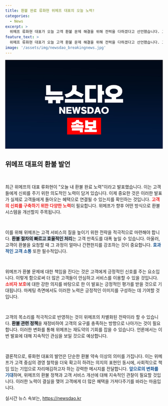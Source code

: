 ```yaml
---
title: 환불 완료 류화현 위메프 대표의 오늘 노력!
categories:
  - News
excerpt: >
  위메프 류화현 대표가 오늘 고객 환불 문제 해결을 위해 전력을 다하겠다고 선언했습니다. 고객 불만이 쏟아지는 가운데, 그의 반전 전략이 주목받고 있습니다. 클릭해 더 자세한 소식을 확인하세요!
feature_text: >
  위메프 류화현 대표가 오늘 고객 환불 문제 해결을 위해 전력을 다하겠다고 선언했습니다. 고객 불만이 쏟아지는 가운데, 그의 반전 전략이 주목받고 있습니다. 클릭해 더 자세한 소식을 확인하세요!
image: '/assets/img/newsdao_breakingnews.jpg'
---
```


<p><img src="/assets/img/newsdao_breakingnews.jpg" alt="firstkoreanews 속보" /></p>

<h2 data-ke-size="size26">위메프 대표의 환불 발언</h2>

<p data-ke-size="size16">&nbsp;</p>

<p>최근 위메프의 대표 류화현이 "오늘 내 환불 완료 노력"이라고 발표했습니다. 이는 고객들에게 신뢰를 주기 위한 의도적인 노력이 담겨 있습니다. 이제 중요한 것은 이러한 발표가 실제로 고객들에게 돌아오는 혜택으로 연결될 수 있는지를 확인하는 것입니다. <b><span style="color: #ee2323;">고객의 신뢰를 구축하기 위한 다양한 노력</span></b>이 필요합니다. 위메프가 향후 어떤 방식으로 환불 시스템을 개선할지 주목됩니다.</p>

<p data-ke-size="size16">&nbsp;</p>

<p>이를 위해 위메프는 고객 서비스의 질을 높이기 위한 전략을 적극적으로 마련해야 합니다. <b><span style="background-color: #21538527;">환불 절차의 빠르고 효율적인 처리</span></b>는 고객 만족도를 대폭 높일 수 있습니다. 아울러, 고객이 환불을 요청할 때 그 과정이 얼마나 간편한지를 강조하는 것이 중요합니다. <b><span style="color: #1a5490;">효과적인 고객 소통</span></b> 또한 필수적입니다.</p>

<p data-ke-size="size16">&nbsp;</p>

<p>위메프가 환불 문제에 대한 책임을 진다는 것은 고객에게 긍정적인 신호를 주는 요소입니다. 이렇게 함으로써 더 많은 고객들이 안심하고 서비스를 이용할 수 있을 것입니다. <b><span style="color: #ee2323;">소비자 보호</span></b>에 대한 강한 의지를 바탕으로 한 이 발표는 긍정적인 평가를 받을 것으로 기대됩니다. 마케팅 측면에서도 이러한 노력은 긍정적인 이미지를 구성하는 데 기여할 것입니다.</p>

<p data-ke-size="size16">&nbsp;</p>

<p>고객의 목소리를 적극적으로 반영하는 것이 위메프의 차별화된 전략이라 할 수 있습니다. <b><span style="background-color: #21538527;">환불 관련 정책</span></b>을 재정비하여 고객의 요구를 충족하는 방향으로 나아가는 것이 필요합니다. 이러한 변화를 통해 위메프는 재도약의 기회를 잡을 수 있습니다. 언론에서는 이번 발표에 대해 지속적인 관심을 보일 것으로 예상합니다.</p>

<p data-ke-size="size16">&nbsp;</p>

<p>결론적으로, 류화현 대표의 발언은 단순한 환불 약속 이상의 의미를 가집니다. 이는 위메프가 고객 중심의 경영 철학을 더욱 확고히 하려는 의지의 표현인 동시에, 사회적으로 책임 있는 기업으로 자리매김하고자 하는 강력한 메시지를 전달합니다. <b><span style="color: #1a5490;">앞으로의 변화를 기대</span></b>하며, 위메프의 환불 정책과 고객 서비스 개선에 대해 지속적인 관찰이 필요할 것입니다. 이러한 노력이 결실을 맺어 고객에게 더 많은 혜택을 가져다주기를 바라는 마음입니다.</p>
실시간 뉴스 속보는, <a href="https://newsdao.kr" rel="dofollow">https://newsdao.kr</a>


